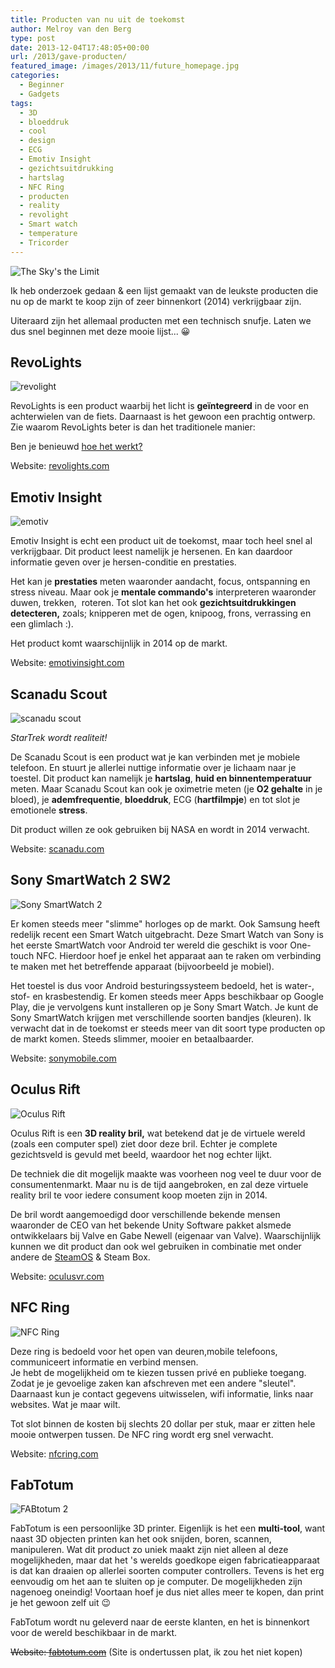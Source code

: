 ```yaml
---
title: Producten van nu uit de toekomst
author: Melroy van den Berg
type: post
date: 2013-12-04T17:48:05+00:00
url: /2013/gave-producten/
featured_image: /images/2013/11/future_homepage.jpg
categories:
  - Beginner
  - Gadgets
tags:
  - 3D
  - bloeddruk
  - cool
  - design
  - ECG
  - Emotiv Insight
  - gezichtsuitdrukking
  - hartslag
  - NFC Ring
  - producten
  - reality
  - revolight
  - Smart watch
  - temperature
  - Tricorder
---
```


![The Sky's the Limit](/images/2013/11/sky_limit.jpg)

Ik heb onderzoek gedaan & een lijst gemaakt van de leukste producten die nu op de markt te koop zijn of zeer binnenkort (2014) verkrijgbaar zijn.

Uiteraard zijn het allemaal producten met een technisch snufje. Laten we dus snel beginnen met deze mooie lijst... 😀

<!--more-->

## RevoLights

![revolight](/images/2013/11/revolight.jpg "RevoLights")

RevoLights is een product waarbij het licht is **geïntegreerd** in de voor en achterwielen van de fiets. Daarnaast is het gewoon een prachtig ontwerp. Zie waarom RevoLights beter is dan het traditionele manier:

Ben je benieuwd [hoe het werkt?](http://revolights.com/pages/howitworks)

Website: [revolights.com](http://revolights.com/pages/store)

## Emotiv Insight

![emotiv](/images/2013/11/emotiv.jpg "Emotiv Insight")

Emotiv Insight is echt een product uit de toekomst, maar toch heel snel al verkrijgbaar. Dit product leest namelijk je hersenen. En kan daardoor informatie geven over je hersen-conditie en prestaties.

Het kan je **prestaties** meten waaronder aandacht, focus, ontspanning en stress niveau. Maar ook je **mentale commando's** interpreteren waaronder duwen, trekken,  roteren. Tot slot kan het ook **gezichtsuitdrukkingen detecteren,** zoals; knipperen met de ogen, knipoog, frons, verrassing en een glimlach :).

Het product komt waarschijnlijk in 2014 op de markt.

Website: [emotivinsight.com](http://emotivinsight.com/)

## Scanadu Scout

![scanadu scout](/images/2013/11/scanadu-scout.jpg "Scanadu Scout")

_StarTrek wordt realiteit!_

De Scanadu Scout is een product wat je kan verbinden met je mobiele telefoon. En stuurt je allerlei nuttige informatie over je lichaam naar je toestel. Dit product kan namelijk je **hartslag**, **huid en binnentemperatuur** meten. Maar Scanadu Scout kan ook je oximetrie meten (je **O2 gehalte** in je bloed), je **ademfrequentie**, **bloeddruk**, ECG (**hartfilmpje**) en tot slot je emotionele **stress**.

Dit product willen ze ook gebruiken bij NASA en wordt in 2014 verwacht.

Website: [scanadu.com](http://www.scanadu.com/scout/) </a>

## Sony SmartWatch 2 SW2

![Sony SmartWatch 2](/images/2013/11/Sony_SmartWatch_2_SW2.jpg)

Er komen steeds meer "slimme" horloges op de markt. Ook Samsung heeft redelijk recent een Smart Watch uitgebracht. Deze Smart Watch van Sony is het eerste SmartWatch voor Android ter wereld die geschikt is voor One-touch NFC. Hierdoor hoef je enkel het apparaat aan te raken om verbinding te maken met het betreffende apparaat (bijvoorbeeld je mobiel).

Het toestel is dus voor Android besturingssysteem bedoeld, het is water-, stof- en krasbestendig. Er komen steeds meer Apps beschikbaar op Google Play, die je vervolgens kunt installeren op je Sony Smart Watch. Je kunt de Sony SmartWatch krijgen met verschillende soorten bandjes (kleuren). Ik verwacht dat in de toekomst er steeds meer van dit soort type producten op de markt komen. Steeds slimmer, mooier en betaalbaarder.

Website: [sonymobile.com](http://www.sonymobile.com/nl/products/accessories/smartwatch-2-sw2/)

## Oculus Rift

![Oculus Rift](/images/2013/11/OculusRift1.jpg "Oculus Rift")

Oculus Rift is een **3D reality bril,** wat betekend dat je de virtuele wereld (zoals een computer spel) ziet door deze bril. Echter je complete gezichtsveld is gevuld met beeld, waardoor het nog echter lijkt.

De techniek die dit mogelijk maakte was voorheen nog veel te duur voor de consumentenmarkt. Maar nu is de tijd aangebroken, en zal deze virtuele reality bril te voor iedere consument koop moeten zijn in 2014.

De bril wordt aangemoedigd door verschillende bekende mensen waaronder de CEO van het bekende Unity Software pakket alsmede ontwikkelaars bij Valve en Gabe Newell (eigenaar van Valve). Waarschijnlijk kunnen we dit product dan ook wel gebruiken in combinatie met onder andere de [SteamOS](http://store.steampowered.com/livingroom/SteamOS/) & Steam Box.

Website: [oculusvr.com](http://www.oculusvr.com/)

## NFC Ring

![NFC Ring](/images/2013/11/nfc_ring.jpg)

Deze ring is bedoeld voor het open van deuren,mobile telefoons, communiceert informatie en verbind mensen.  
Je hebt de mogelijkheid om te kiezen tussen privé en publieke toegang. Zodat je je gevoelige zaken kan afschreven met een andere "sleutel". Daarnaast kun je contact gegevens uitwisselen, wifi informatie, links naar websites. Wat je maar wilt.

Tot slot binnen de kosten bij slechts 20 dollar per stuk, maar er zitten hele mooie ontwerpen tussen. De NFC ring wordt erg snel verwacht.

Website: [nfcring.com](http://nfcring.com/)

## FabTotum

![FABtotum 2](/images/2013/11/FABtotum-2.jpg)

FabTotum is een persoonlijke 3D printer. Eigenlijk is het een **multi-tool**, want naast 3D objecten printen kan het ook snijden, boren, scannen, manipuleren. Wat dit product zo uniek maakt zijn niet alleen al deze mogelijkheden, maar dat het 's werelds goedkope eigen fabricatieapparaat is dat kan draaien op allerlei soorten computer controllers. Tevens is het erg eenvoudig om het aan te sluiten op je computer. De mogelijkheden zijn nagenoeg oneindig! Voortaan hoef je dus niet alles meer te kopen, dan print je het gewoon zelf uit 😉

FabTotum wordt nu geleverd naar de eerste klanten, en het is binnenkort voor de wereld beschikbaar in de markt.

~~Website: [fabtotum.com](http://www.fabtotum.com/)~~ (Site is ondertussen plat, ik zou het niet kopen)
